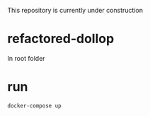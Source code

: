 This repository is currently under construction

# refactored-dollop 
In root folder 
# run 

``` 
docker-compose up
```
